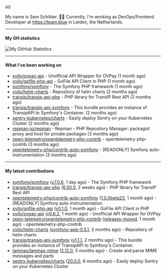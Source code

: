 Hi!

My name is Sem Schilder. 👋🏻 Currently, I'm working as DevOps/Frontend Developer at https://team.blue in Leiden, the Netherlands.

---

#### My GH statistics

![My GitHub Statistics](https://github-readme-stats.vercel.app/api?username=xvilo&show_icons=true&count_private=true&hide_title=true)

---

#### What I've been working on

- [xvilo/ovpay-api](https://github.com/xvilo/ovpay-api) - Unofficial API Wrapper for OVPay (1 month ago)
- [xvilo/gofile-php-api](https://github.com/xvilo/gofile-php-api) - GoFile API Client in PHP (1 month ago)
- [symfony/symfony](https://github.com/symfony/symfony) - The Symfony PHP framework (1 month ago)
- [xvilo/helm-charts](https://github.com/xvilo/helm-charts) - Repository of helm charts (2 months ago)
- [transip/transip-api-php](https://github.com/transip/transip-api-php) - PHP library for TransIP Rest API (2 months ago)
- [transip/transip-api-symfony](https://github.com/transip/transip-api-symfony) - This bundle provides an instance of TransipAPI to Symfony&#39;s Container. (2 months ago)
- [sentry-kubernetes/charts](https://github.com/sentry-kubernetes/charts) - Easily deploy Sentry on your Kubernetes Cluster (2 months ago)
- [repman-io/repman](https://github.com/repman-io/repman) - Repman - PHP Repository Manager: packagist proxy and host for private packages  (3 months ago)
- [open-telemetry/opentelemetry-php-contrib](https://github.com/open-telemetry/opentelemetry-php-contrib) - opentelemetry-php-contrib (3 months ago)
- [opentelemetry-php/contrib-auto-symfony](https://github.com/opentelemetry-php/contrib-auto-symfony) - [READONLY] Symfony auto-instrumentation (3 months ago)

---

#### My latest contributions

- [symfony/symfony](https://github.com/symfony/symfony) ([v7.0.6](https://github.com/symfony/symfony/releases/tag/v7.0.6), 1 day ago) - The Symfony PHP framework
- [transip/transip-api-php](https://github.com/transip/transip-api-php) ([6.50.0](https://github.com/transip/transip-api-php/releases/tag/6.50.0), 2 weeks ago) - PHP library for TransIP Rest API
- [opentelemetry-php/contrib-auto-symfony](https://github.com/opentelemetry-php/contrib-auto-symfony) ([1.0.0beta23](https://github.com/opentelemetry-php/contrib-auto-symfony/releases/tag/1.0.0beta23), 1 month ago) - [READONLY] Symfony auto-instrumentation
- [xvilo/gofile-php-api](https://github.com/xvilo/gofile-php-api) ([v0.1.0](https://github.com/xvilo/gofile-php-api/releases/tag/v0.1.0), 1 month ago) - GoFile API Client in PHP
- [xvilo/ovpay-api](https://github.com/xvilo/ovpay-api) ([v0.6.2](https://github.com/xvilo/ovpay-api/releases/tag/v0.6.2), 1 month ago) - Unofficial API Wrapper for OVPay
- [open-telemetry/opentelemetry-php-contrib](https://github.com/open-telemetry/opentelemetry-php-contrib) ([releases-moved](https://github.com/open-telemetry/opentelemetry-php-contrib/releases/tag/releases-moved), 1 month ago) - opentelemetry-php-contrib
- [xvilo/helm-charts](https://github.com/xvilo/helm-charts) ([symfony-app-0.5.1](https://github.com/xvilo/helm-charts/releases/tag/symfony-app-0.5.1), 2 months ago) - Repository of helm charts
- [transip/transip-api-symfony](https://github.com/transip/transip-api-symfony) ([v1.1.1](https://github.com/transip/transip-api-symfony/releases/tag/v1.1.1), 2 months ago) - This bundle provides an instance of TransipAPI to Symfony&#39;s Container.
- [laminas/laminas-mime](https://github.com/laminas/laminas-mime) ([2.12.0](https://github.com/laminas/laminas-mime/releases/tag/2.12.0), 5 months ago) - Create and parse MIME messages and parts
- [sentry-kubernetes/charts](https://github.com/sentry-kubernetes/charts) ([20.0.0](https://github.com/sentry-kubernetes/charts/releases/tag/20.0.0), 8 months ago) - Easily deploy Sentry on your Kubernetes Cluster
